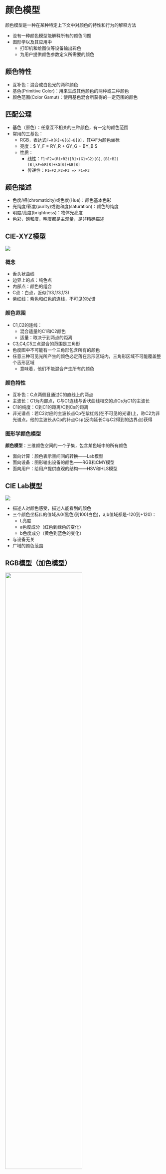 # 颜色模型
颜色模型是一种在某种特定上下文中对颜色的特性和行为的解释方法
+ 没有一种颜色模型能解释所有的颜色问题
+ 图形学以及其应用中
    * 打印机和绘图仪等设备输出彩色
    * 为用户提供颜色参数定义所需要的颜色

## 颜色特性
+ 互补色：混合成白色光的两种颜色
+ 基色(Primitive Color)：用来生成其他颜色的两种或三种颜色
+ 颜色范围(Color Gamut)：使用基色混合所获得的一定范围的颜色

## 匹配公理
+ 基色（原色）：任意互不相关的三种颜色，有一定的颜色范围
+ 常用的三基色：
    * RGB，表达式`F=R[R]+G[G]+B[B]`，其中F为颜色坐标
    * 亮度：$ Y_F = RY_R + GY_G + BY_B $
    * 性质：
        - 线性：`F1+F2=(R1+R2)[R]+(G1+G2)[G],(B1+B2)[B]`,`kF=kR[R]+kG[G]+kB[B]`
        - 传递性：`F1=F2,F2=F3 => F1=F3`

## 颜色描述
+ 色度/相(chromaticity)或色度(Hue)：颜色基本色彩
+ 光纯度/彩度(purity)或饱和度(saturation)：颜色的纯度
+ 明度/亮度(brightness)：物体光亮度
+ 色彩，饱和度，明度都是主观量，是非精确描述  

## CIE-XYZ模型
![](https://upload.wikimedia.org/wikipedia/commons/thumb/3/3b/CIE1931xy_blank.svg/495px-CIE1931xy_blank.svg.png)

### 概念
+ 舌头状曲线
+ 边界上的点：纯色点
+ 内部点：颜色的组合
+ C点：白点，近似(1/3,1/3,1/3)
+ 紫红线：紫色和红色的连线，不可见的光谱

### 颜色范围 
+ C1,C2的连线：
    * 混合适量的C1和C2颜色
    * 适量：取决于到两点的距离
+ C3,C4,C5三点混合的范围是三角形
+ 色度图中不可能有一个三角形包含所有的颜色
+ 任意三种可见光所产生的颜色必定落在舌形区域内，三角形区域不可能覆盖整个舌形区域
    * 意味着，他们不能混合产生所有的颜色

### 颜色特性
+ 互补色：C点两侧且通过C的直线上的两点
+ 主波长：C1为内部点，C与C1连线与舌状曲线相交的点Cs为C1的主波长
+ C1的纯度：C到C1的距离/C到Cs的距离
+ 非光谱点：若C2对应的主波长点Cp在紫红线(在不可见的光谱)上，称C2为非光谱点，他的主波长从Cp的补点Csp(反向延长C与C2得到的边界点)获得

### 图形学颜色模型
__颜色模型__：三维颜色空间的一个子集，包含某色域中的所有颜色  

+ 面向计算：颜色表示空间间的转换——Lab模型
+ 面向设备：图形输出设备的颜色——RGB和CMY模型
+ 面向用户：给用户提供直观的结构——HSV和HLS模型

## CIE Lab模型
![](https://www.nazdar.com/Portals/0/Tech_Service_Docs/TIPs/lab-sphere.jpg)

+ 描述人对颜色感受，描述人能看到的颜色  
+ 三个颜色坐标(L的值域从0(黑色)到100(白色)，a,b值域都是-120到+120)：
    * L亮度
    * a色度成分（红色到绿色的变化）
    * b色度成分（黄色到蓝色的变化）
+ 与设备无关
+ 广域的颜色范围

## RGB模型（加色模型）  
<img src="http://4.bp.blogspot.com/-t5WayU0tg64/VpEBYHR5I1I/AAAAAAAAANs/qKmaDIOarpA/s1600/color-cube.png" height=70% width=70%>

+ 增加颜色逐渐变亮
+ 表达式`F=R[R]+G[G]+B[B]`
+ RGB的值在0到1的范围内
+ `(0,0,0)为黑色，(1,1,1)为白色`
+ 灰色的明暗度（主对角线）

## CMY模型（减色模型）
![](http://image.acasystems.com/color-picker/faq-cmy-color-space-1.gif)

+ 增加颜色逐渐变暗
+ Cyan青色
+ Magenta品红
+ Yellow黄色
+ CMYK模型（K黑色油墨Black）

### RGB和CMY的转换  
$$(C,M,Y)=(1,1,1)-(R,G,B)$$

### RGB和CMYK的转换
$$  $$

## HSV模型  
![](https://upload.wikimedia.org/wikipedia/commons/thumb/e/ea/HSV_cone.png/330px-HSV_cone.png)

+ Hue:色相
+ Saturation：饱和度
+ Value：明度
+ 添加白色，S减小，V不变
+ 添加黑色，V减小，S不变

### RGB和HSV的转换
HSV六棱锥的顶点和RGB立方体中的顶点互相对应。

## HSL模型
<img src="https://upload.wikimedia.org/wikipedia/commons/2/2d/HSL_color_solid_dblcone.png" height=40% width=40%>

+ Hue:色相
+ Saturation：饱和度
+ Lightness：亮度

### HSL 和 HSV 的比较

